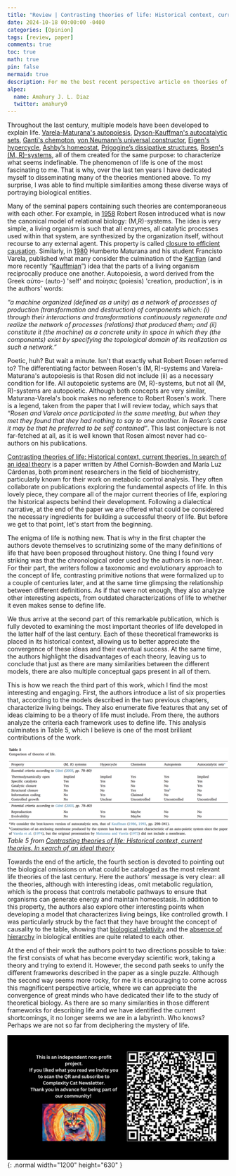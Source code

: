 ```yaml
---
title: "Review | Contrasting theories of life: Historical context, current theories. In search of an ideal theory"
date: 2024-10-18 00:00:00 -0400
categories: [Opinion]
tags: [review, paper]
comments: true
toc: true 
math: true
pin: false
mermaid: true
description: For me the best recent perspective article on theories of life. A must read for any individual interested in the origin of life, artificial life and theoretical biology in general.
alpez:
  name: Amahury J. L. Diaz
  twitter: amahury0
---
```

Throughout the last century, multiple models have been developed to explain life. [Varela-Maturana's autopoiesis](https://en.wikipedia.org/wiki/Autopoiesis), [Dyson-Kauffman's autocatalytic sets](https://en.wikipedia.org/wiki/Autocatalytic_set), [Ganti's chemoton](https://en.wikipedia.org/wiki/Chemoton), [von Neumann’s universal constructor](https://en.wikipedia.org/wiki/Von_Neumann_universal_constructor), [Eigen's hypercycle](https://en.wikipedia.org/wiki/Hypercycle_(chemistry)), [Ashby’s homeostat](https://en.wikipedia.org/wiki/Homeostat), [Prigogine’s dissipative structures](https://en.wikipedia.org/wiki/Dissipative_system), [Rosen's (M, R)-systems](https://en.wikipedia.org/wiki/Robert_Rosen_(biologist)), all of them created for the same purpose: to characterize what seems indefinable. The phenomenon of life is one of the most fascinating to me. That is why, over the last ten years I have dedicated myself to disseminating  many of the theories mentioned above. To my surprise, I was able to find multiple similarities among these diverse ways of portraying biological entities.

Many of the seminal papers containing such theories are contemporaneous with each other. For example, in [1958](https://link.springer.com/article/10.1007/bf02477890) Robert Rosen introduced what is now the canonical model of relational biology: (M,R)-systems. The idea is very simple, a living organism is such that all enzymes, all catalytic processes used within that system, are synthesized by the organization itself, without recourse to any external agent. This property is called [closure to efficient causation](https://pubmed.ncbi.nlm.nih.gov/19962389/). Similarly, in [1980](https://monoskop.org/images/3/35/Maturana_Humberto_Varela_Francisco_Autopoiesis_and_Congition_The_Realization_of_the_Living.pdf) Humberto Maturana and his student Francisto Varela, published what many consider the culmination of the [Kantian](https://en.wikipedia.org/wiki/Critique_of_Judgment) (and more recently “[Kauffmian](https://www.ncbi.nlm.nih.gov/pmc/articles/PMC8621738/)”) idea that the parts of a living organism reciprocally produce one another. Autopoiesis, a word derived from the Greek αὐτo- (auto-) 'self' and ποίησις (poiesis) 'creation, production', is in the authors' words:

*“a machine organized (defined as a unity) as a network of processes of production (transformation and destruction) of components which: (i) through their interactions and transformations continuously regenerate and realize the network of processes (relations) that produced them; and (ii) constitute it (the machine) as a concrete unity in space in which they (the components) exist by specifying the topological domain of its realization as such a network.”*

Poetic, huh? But wait a minute. Isn't that exactly what Robert Rosen referred to? The differentiating factor between Rosen's (M, R)-systems and Varela-Maturana's autopoiesis is that Rosen did not include (ii) as a necessary condition for life. All autopoietic systems are (M, R)-systems, but not all (M, R)-systems are autopoietic. Although both concepts are very similar, Maturana-Varela's book makes no reference to Robert Rosen's work. There is a legend, taken from the paper that I will review today, which says that *“Rosen and Varela once participated in the same meeting, but when they met they found that they had nothing to say to one another. In Rosen’s case it may be that he preferred to be self contained”*. This last conjecture is not far-fetched at all, as it is well known that Rosen almost never had co-authors on his publications. 

[Contrasting theories of life: Historical context, current theories. In search of an ideal theory](https://pdf.sciencedirectassets.com/271079/1-s2.0-S0303264719X00131/1-s2.0-S0303264719302151/am.pdf?X-Amz-Security-Token=IQoJb3JpZ2luX2VjEMH%2F%2F%2F%2F%2F%2F%2F%2F%2F%2FwEaCXVzLWVhc3QtMSJHMEUCIQDy9zFKpFZxuIPQaqzA5Fc57OllDa6Htbn%2FEPrlYz1sqQIgcstsCXQLoRGr4z%2FeNJfpwmn8sVD6H%2FQuA6XPljjm2mEqsgUIGRAFGgwwNTkwMDM1NDY4NjUiDNXD2XsYZdrfphGbiyqPBY6ChaGHQfyOQ8ho305xtneK%2Bqu%2FKndrrQ0BH%2BJ%2BeYyjW3a5QFGe0j4DK5zpeQzj%2BCLdJoTuga4Xi7cJQ9TJtZ%2Fo5ViCEfmRS%2FkXebtIo8M%2FmnL7LwT7P%2BCxnZvgaeB5Z0a8LnY%2B52tvgFEm4T0oke51n1CEhkW9%2FpnyMmOqFQcMNXAmKtkIkjCCjVaWfx2teTuWvAGr7FvfWwoKmd%2BzPA688EOKhYr6DXQP5SUjFnyYTIvR0UHhHdEyRpsN5q%2ByUzSeYxbudKoMM4EnWujsj%2BKnSrqhJemt9WvTRiStBRb4aHFgjNUpTTA5%2FyaFloAvOYBVbsn7lOYlYq%2BVVRDnN7Qgakg4Jknp1u2Bq%2B46PrCrRB7rP4gUti0%2BIx56jzv0rsuL2Biwd4Nho9JY78R%2BfZE%2BrGmKUXwVkU3jK%2B6qMsHV6h0ZZnChmKS3RQulTz4ubcHGLlj3K9iibahnK458BRRA6UdtD5%2FFV8ch6q4kRc%2Bt01M%2FqDTLN0YIw1wbovLgaZd76WAOxd%2BqURGkdgWZxC7Ede0zEQJwasLUVRNB2unr5oTXL5MhAf8pYi16VoEza8cNNwh2X0CJikWHlyAnRAcWBT4QvmZUw%2BRZ9lMxQxOWRyhsVt6Pu4%2F5T5mHkh6PJB8X8GzYH%2Fha6jFn%2FAJpgELHU1n9oGRFM32ZuesmAySn11BWx0qss6P%2BaldLJhPZQC5b%2FFXSrOik10siotcWuD70d5mHSGCyv4ie6VnRYR9eb5PganZPvcp1rR9Wc30n7em7vLVMtrh6JvzhkGmOzJEnLuR1X0%2BBJldKf1VCKuZk15Nft9QSKhfydaELBgSkilLZ2edlJrEtrEk%2FDGGxuqQQoa0ptBQA1wVqML3NGxMwge6KuAY6sQEfyTAdw4bZXn1dBmYZWBvEaygUn083FXF0y8ITep8NWxfcgSVYiRfQdCZ7WjgeB5EloXlQZ5gjtrEq%2FUs1ZPrStXwmBweOwDZPb8k6M7ot4M%2FkHDizcN%2BCyp2DkHp6KlCWA3QgUdzcaMuPY9MYTsCyVM0ez6dBgELyrggWG6kSWoUWQ5AUrxmSwUywWCtoarXPeZXjsM4SvSxPByAlhCYJ2LuEx9njfzjQd3j8gqSboMQ%3D&X-Amz-Algorithm=AWS4-HMAC-SHA256&X-Amz-Date=20241006T171809Z&X-Amz-SignedHeaders=host&X-Amz-Expires=299&X-Amz-Credential=ASIAQ3PHCVTY4NFOV466%2F20241006%2Fus-east-1%2Fs3%2Faws4_request&X-Amz-Signature=2b4aa6748598ddba942fcb9fb09f5e382ac5b32206501c300e5af13a965bd152&hash=6fdba3bc54273c3b1cac7e61c9003692dfb80e0836ab4556ef81015ded692610&host=68042c943591013ac2b2430a89b270f6af2c76d8dfd086a07176afe7c76c2c61&pii=S0303264719302151&tid=pdf-a5aafdea-de20-4523-aa9a-c082a8a722bb&sid=afe55cf0529e774dea1b3789d57681ac8cfcgxrqa&type=client) is a paper written by Athel Cornish-Bowden and María Luz Cárdenas, both prominent researchers in the field of biochemistry, particularly known for their work on metabolic control analysis. They often collaborate on publications exploring the fundamental aspects of life. In this lovely piece, they compare all of the major current theories of life, exploring the historical aspects behind their development. Following a dialectical narrative, at the end of the paper we are offered what could be considered the necessary ingredients for building a successful theory of life. But before we get to that point, let's start from the beginning.

The enigma of life is nothing new. That is why in the first chapter the authors devote themselves to scrutinizing some of the many definitions of life that have been proposed throughout history. One thing I found very striking was that the chronological order used by the authors is non-linear. For their part, the writers follow a taxonomic and evolutionary approach to the concept of life, contrasting primitive notions that were formalized up to a couple of centuries later, and at the same time glimpsing the relationship between different definitions. As if that were not enough, they also analyze other interesting aspects, from outdated characterizations of life to whether it  even makes sense to define life.

We thus arrive at the second part of this remarkable publication, which is fully devoted to examining the most important theories of life developed in the latter half of the last century. Each of these theoretical frameworks is placed in its historical context, allowing us to better appreciate the convergence of these ideas and their eventual success. At the same time, the authors highlight the disadvantages of each theory, leaving us to conclude that just as there are many similarities between the different models, there are also multiple conceptual gaps present in all of them.

This is how we reach the third part of this work, which I find the most interesting and engaging. First, the authors introduce a list of six properties that, according to the models described in the two previous chapters, characterize living beings. They also enumerate five features that any set of ideas claiming to be a theory of life must include. From there, the authors analyze the criteria each framework uses to define life. This analysis culminates in Table 5, which I believe is one of the most brilliant contributions of the work.

![img-description](/assets/img/2024-10-17/Table5.png)
_Table 5 from [Contrasting theories of life: Historical context, current theories. In search of an ideal theory](https://pdf.sciencedirectassets.com/271079/1-s2.0-S0303264719X00131/1-s2.0-S0303264719302151/am.pdf?X-Amz-Security-Token=IQoJb3JpZ2luX2VjEMH%2F%2F%2F%2F%2F%2F%2F%2F%2F%2FwEaCXVzLWVhc3QtMSJHMEUCIQDy9zFKpFZxuIPQaqzA5Fc57OllDa6Htbn%2FEPrlYz1sqQIgcstsCXQLoRGr4z%2FeNJfpwmn8sVD6H%2FQuA6XPljjm2mEqsgUIGRAFGgwwNTkwMDM1NDY4NjUiDNXD2XsYZdrfphGbiyqPBY6ChaGHQfyOQ8ho305xtneK%2Bqu%2FKndrrQ0BH%2BJ%2BeYyjW3a5QFGe0j4DK5zpeQzj%2BCLdJoTuga4Xi7cJQ9TJtZ%2Fo5ViCEfmRS%2FkXebtIo8M%2FmnL7LwT7P%2BCxnZvgaeB5Z0a8LnY%2B52tvgFEm4T0oke51n1CEhkW9%2FpnyMmOqFQcMNXAmKtkIkjCCjVaWfx2teTuWvAGr7FvfWwoKmd%2BzPA688EOKhYr6DXQP5SUjFnyYTIvR0UHhHdEyRpsN5q%2ByUzSeYxbudKoMM4EnWujsj%2BKnSrqhJemt9WvTRiStBRb4aHFgjNUpTTA5%2FyaFloAvOYBVbsn7lOYlYq%2BVVRDnN7Qgakg4Jknp1u2Bq%2B46PrCrRB7rP4gUti0%2BIx56jzv0rsuL2Biwd4Nho9JY78R%2BfZE%2BrGmKUXwVkU3jK%2B6qMsHV6h0ZZnChmKS3RQulTz4ubcHGLlj3K9iibahnK458BRRA6UdtD5%2FFV8ch6q4kRc%2Bt01M%2FqDTLN0YIw1wbovLgaZd76WAOxd%2BqURGkdgWZxC7Ede0zEQJwasLUVRNB2unr5oTXL5MhAf8pYi16VoEza8cNNwh2X0CJikWHlyAnRAcWBT4QvmZUw%2BRZ9lMxQxOWRyhsVt6Pu4%2F5T5mHkh6PJB8X8GzYH%2Fha6jFn%2FAJpgELHU1n9oGRFM32ZuesmAySn11BWx0qss6P%2BaldLJhPZQC5b%2FFXSrOik10siotcWuD70d5mHSGCyv4ie6VnRYR9eb5PganZPvcp1rR9Wc30n7em7vLVMtrh6JvzhkGmOzJEnLuR1X0%2BBJldKf1VCKuZk15Nft9QSKhfydaELBgSkilLZ2edlJrEtrEk%2FDGGxuqQQoa0ptBQA1wVqML3NGxMwge6KuAY6sQEfyTAdw4bZXn1dBmYZWBvEaygUn083FXF0y8ITep8NWxfcgSVYiRfQdCZ7WjgeB5EloXlQZ5gjtrEq%2FUs1ZPrStXwmBweOwDZPb8k6M7ot4M%2FkHDizcN%2BCyp2DkHp6KlCWA3QgUdzcaMuPY9MYTsCyVM0ez6dBgELyrggWG6kSWoUWQ5AUrxmSwUywWCtoarXPeZXjsM4SvSxPByAlhCYJ2LuEx9njfzjQd3j8gqSboMQ%3D&X-Amz-Algorithm=AWS4-HMAC-SHA256&X-Amz-Date=20241006T171809Z&X-Amz-SignedHeaders=host&X-Amz-Expires=299&X-Amz-Credential=ASIAQ3PHCVTY4NFOV466%2F20241006%2Fus-east-1%2Fs3%2Faws4_request&X-Amz-Signature=2b4aa6748598ddba942fcb9fb09f5e382ac5b32206501c300e5af13a965bd152&hash=6fdba3bc54273c3b1cac7e61c9003692dfb80e0836ab4556ef81015ded692610&host=68042c943591013ac2b2430a89b270f6af2c76d8dfd086a07176afe7c76c2c61&pii=S0303264719302151&tid=pdf-a5aafdea-de20-4523-aa9a-c082a8a722bb&sid=afe55cf0529e774dea1b3789d57681ac8cfcgxrqa&type=client)_

Towards the end of the article, the fourth section is devoted to pointing out the biological omissions on what could be cataloged as the most relevant life theories of the last century. Here the authors' message is very clear: all the theories, although with interesting ideas, omit metabolic regulation, which is the process that controls metabolic pathways to ensure that organisms can generate energy and maintain homeostasis. In addition to this property, the authors also explore other interesting points when developing a model that characterizes living beings, like controlled growth. I was particularly struck by the fact that they have brought the concept of causality to the table, showing that [biological relativity](https://royalsocietypublishing.org/doi/abs/10.1098/rsfs.2011.0067) and the [absence of hierarchy](https://www.sciencedirect.com/science/article/abs/pii/S1476945X17300326?via%3Dihub) in biological entities are quite related to each other.

At the end of their work the authors point to two directions possible to take: the first consists of what has become everyday scientific work, taking a theory and trying to extend it. However, the second path seeks to unify the different frameworks described in the paper as a single puzzle. Although the second way seems more rocky, for me it is encouraging to come across this magnificent perspective article, where we can appreciate the convergence of great minds who have dedicated their life to the study of theoretical biology. As there are so many similarities in those different frameworks for describing life and we have identified the current shortcomings, it no longer seems we are in a labyrinth. Who knows? Perhaps we are not so far from deciphering the mystery of life.

![Desktop View](/assets/img/fix/complexity-cat-newsletter.png){: .normal width="1200" height="630" }
